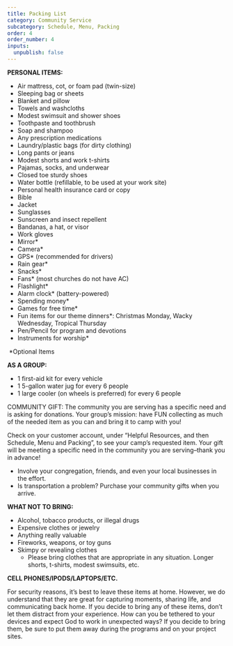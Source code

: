 ```yaml
---
title: Packing List
category: Community Service
subcategory: Schedule, Menu, Packing
order: 4
order_number: 4
inputs:
  unpublish: false
---
```

**PERSONAL ITEMS:**&nbsp;

* Air mattress, cot, or foam pad (twin-size)
* Sleeping bag or sheets
* Blanket and pillow
* Towels and washcloths
* Modest swimsuit and shower shoes
* Toothpaste and toothbrush
* Soap and shampoo
* Any prescription medications
* Laundry/plastic bags (for dirty clothing)
* Long pants or jeans
* Modest shorts and work t-shirts
* Pajamas, socks, and underwear
* Closed toe sturdy shoes
* Water bottle (refillable, to be used at your work site)&nbsp;
* Personal health insurance card or copy
* Bible
* Jacket
* Sunglasses
* Sunscreen and insect repellent
* Bandanas, a hat, or visor
* Work gloves
* Mirror\*
* Camera\*
* GPS\* (recommended for drivers)
* Rain gear\*
* Snacks\*
* Fans\* (most churches do not have AC)
* Flashlight\*
* Alarm clock\* (battery-powered)
* Spending money\*
* Games for free time\*
* Fun items for our theme dinners\*: Christmas Monday, Wacky Wednesday, Tropical Thursday
* Pen/Pencil for program and devotions
* Instruments for worship\*

&nbsp;\*Optional Items&nbsp;

**AS A GROUP:**&nbsp;

* 1 first-aid kit for every vehicle&nbsp;
* 1 5-gallon water jug for every 6 people&nbsp;
* 1 large cooler (on wheels is preferred) for every 6 people&nbsp;

COMMUNITY GIFT: The community you are serving has a specific need and is asking for donations. Your group’s mission: have FUN collecting as much of the needed item as you can and bring it to camp with you!

Check on your customer account, under “Helpful Resources, and then Schedule, Menu and Packing”, to see your camp’s requested item. Your gift will be meeting a specific need in the community you are serving–thank you in advance!

* Involve your congregation, friends, and even your local businesses in the effort.
* Is transportation a problem? Purchase your community gifts when you arrive.&nbsp;

**WHAT NOT TO BRING:**&nbsp;

* Alcohol, tobacco products, or illegal drugs&nbsp;
* Expensive clothes or jewelry&nbsp;
* Anything really valuable&nbsp;
* Fireworks, weapons, or toy guns&nbsp;
* Skimpy or revealing clothes&nbsp;
  * Please bring clothes that are appropriate in any situation. Longer shorts, t-shirts, modest swimsuits, etc.&nbsp;

**CELL PHONES/IPODS/LAPTOPS/ETC.**&nbsp;

For security reasons, it’s best to leave these items at home. However, we do understand that they are great for capturing moments, sharing life, and communicating back home. If you decide to bring any of these items, don’t let them distract from your experience. How can you be tethered to your devices and expect God to work in unexpected ways? If you decide to bring them, be sure to put them away during the programs and on your project sites.